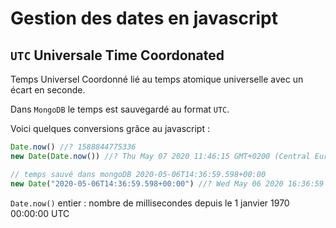 # Gestion des dates en javascript

## `UTC` Universale Time Coordonated

Temps Universel Coordonné lié au temps atomique universelle avec un écart en seconde.

Dans `MongoDB` le temps est sauvegardé au format `UTC`.

Voici quelques conversions grâce au javascript :

```js
Date.now() //? 1588844775336
new Date(Date.now()) //? Thu May 07 2020 11:46:15 GMT+0200 (Central European Summer Time)

// temps sauvé dans mongoDB 2020-05-06T14:36:59.598+00:00
new Date("2020-05-06T14:36:59.598+00:00") //? Wed May 06 2020 16:36:59 GMT+0200 (Central European Summer Time)
```

`Date.now()` entier : nombre de millisecondes depuis le 1 janvier 1970 00:00:00 UTC